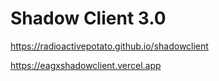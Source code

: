 # Shadow Client 3.0

https://radioactivepotato.github.io/shadowclient

https://eagxshadowclient.vercel.app
